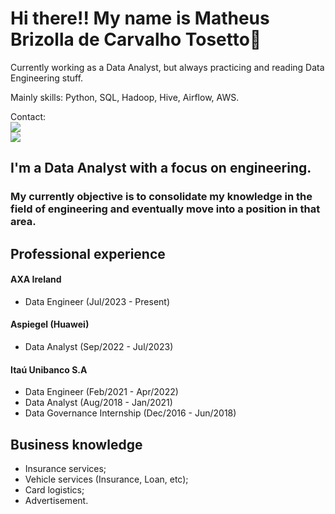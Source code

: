 # Hi there!! My name is Matheus Brizolla de Carvalho Tosetto👋

Currently working as a Data Analyst, but always practicing and reading Data Engineering stuff.

Mainly skills:
Python, SQL, Hadoop, Hive, Airflow, AWS.

Contact: <br>
<a href="https://linkedin.com/in/matheus-brizolla/" target="_blank"><img src="https://img.shields.io/badge/-LinkedIn-%230077B5?style=for-the-badge&logo=linkedin&logoColor=white" target="_blank"></a>   
<a href = "matbrizolla@gmail.com"><img src="https://img.shields.io/badge/Gmail-D14836?style=for-the-badge&logo=gmail&logoColor=white" target="_blank"></a>

## I'm a Data Analyst with a focus on engineering.

### My currently objective is to consolidate my knowledge in the field of engineering and eventually move into a position in that area.

## Professional experience
#### AXA Ireland
- Data Engineer (Jul/2023 - Present)
#### Aspiegel (Huawei)
- Data Analyst (Sep/2022 - Jul/2023)
#### Itaú Unibanco S.A
- Data Engineer (Feb/2021 - Apr/2022)
- Data Analyst (Aug/2018 - Jan/2021)
- Data Governance Internship (Dec/2016 - Jun/2018)

## Business knowledge
- Insurance services;
- Vehicle services (Insurance, Loan, etc);
- Card logistics;
- Advertisement.
